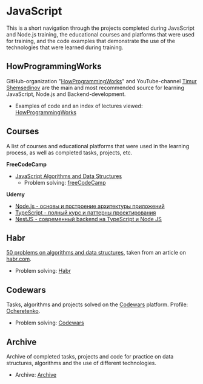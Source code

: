 # JavaScript
This is a short navigation through the projects completed during JavsScript and Node.js training, the educational courses and platforms that were used for training, and the code examples that demonstrate the use of the technologies that were learned during training.

## HowProgrammingWorks
GitHub-organization "[HowProgrammingWorks](https://github.com/HowProgrammingWorks)" and YouTube-channel [Timur Shemsedinov](https://www.youtube.com/c/TimurShemsedinov) are the main and most recommended source for learning JavaScript, Node.js and Backend-development. 
+ Examples of code and an index of lectures viewed: [HowProgrammingWorks](./HowProgrammingWorks)

## Courses
A list of courses and educational platforms that were used in the learning process, as well as completed tasks, projects, etc.

**FreeCodeCamp**
+ [JavaScript Algorithms and Data Structures](https://www.freecodecamp.org/learn/javascript-algorithms-and-data-structures/#basic-javascript)
  + Problem solving: [freeCodeCamp](./freeCodeCamp/)

**Udemy**
+ [Node.js - основы и построение архитектуры приложений](https://www.udemy.com/course/nodejs-start/)  
+ [TypeScript - полный курс и паттерны проектирования](https://www.udemy.com/course/typescript-full/)  
+ [NestJS - современный backend на TypeScript и Node JS](https://www.udemy.com/course/nestjs-backend-typescript-node-js/)  

## Habr
[50 problems on algorithms and data structures](https://habr.com/ru/company/timeweb/blog/579080/), taken from an article on [habr.com](https://habr.com/).
+ Problem solving: [Habr](./Habr/)

## Codewars
Tasks, algorithms and projects solved on the [Codewars](https://www.codewars.com/) platform. 
Profile: [Ocheretenko](https://www.codewars.com/users/Ocheretenko).
+ Problem solving: [Codewars](./Codewars/)

## Archive
Archive of completed tasks, projects and code for practice on data structures, algorithms and the use of different technologies.  
+ Archive: [Archive](./Archive/)
